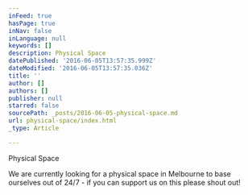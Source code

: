 ```yaml
---
inFeed: true
hasPage: true
inNav: false
inLanguage: null
keywords: []
description: Physical Space
datePublished: '2016-06-05T13:57:35.999Z'
dateModified: '2016-06-05T13:57:35.036Z'
title: ''
author: []
authors: []
publisher: null
starred: false
sourcePath: _posts/2016-06-05-physical-space.md
url: physical-space/index.html
_type: Article

---
```

Physical Space

We are currently looking for a physical space in Melbourne to base ourselves out of 24/7 - if you can support us on this please shout out!
